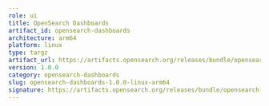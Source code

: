```yaml
---
role: ui
title: OpenSearch Dashboards
artifact_id: opensearch-dashboards
architecture: arm64
platform: linux
type: targz
artifact_url: https://artifacts.opensearch.org/releases/bundle/opensearch-dashboards/1.0.0-rc1/opensearch-dashboards-1.0.0-linux-arm64.tar.gz
version: 1.0.0
category: opensearch-dashboards
slug: opensearch-dashboards-1.0.0-linux-arm64
signature: https://artifacts.opensearch.org/releases/bundle/opensearch-dashboards/1.0.0-rc1/opensearch-dashboards-1.0.0-linux-arm64.tar.gz.sig
---
```


